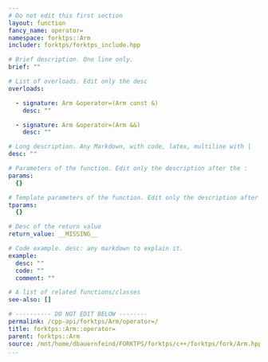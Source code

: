 ```yaml
---
# Do not edit this first section
layout: function
fancy_name: operator=
namespace: forktps::Arm
includer: forktps/forktps_include.hpp

# Brief description. One line only.
brief: ""

# List of overloads. Edit only the desc
overloads:

  - signature: Arm &operator=(Arm const &)
    desc: ""

  - signature: Arm &operator=(Arm &&)
    desc: ""

# Long description. Any Markdown, with code, latex, multiline with |
desc: ""

# Parameters of the function. Edit only the description after the :
params:
  {}

# Template parameters of the function. Edit only the description after the :
tparams:
  {}

# Desc of the return value
return_value: __MISSING__

# Code example. desc: any markdown to explain it.
example:
  desc: ""
  code: ""
  comment: ""

# A list of related functions/classes
see-also: []

# ---------- DO NOT EDIT BELOW --------
permalink: /cpp-api/forktps/Arm/operator=/
title: forktps::Arm::operator=
parent: forktps::Arm
source: /mnt/home/dbauernfeind/FORKTPS/forktps/c++/forktps/fork/Arm.hpp
...
```


